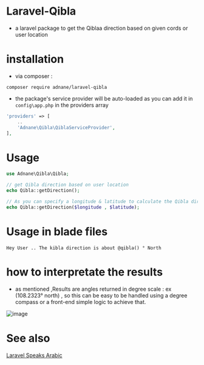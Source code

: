 # Laravel-Qibla 
- a laravel package to get the Qiblaa direction based on given cords or user location 

# installation 
- via composer : 
``` 
composer require adnane/laravel-qibla
```
- the package's service provider will be auto-loaded as you can add it in ```config\app.php``` in the providers array 
```php 
'providers' => [
    ..
    'Adnane\Qibla\QiblaServiceProvider',
],
```

# Usage
```php 
use Adnane\Qibla\Qibla;

// get Qibla direction based on user location 
echo Qibla::getDirection();

// As you can specify a longitude & latitude to calculate the Qibla direction from 
echo Qibla::getDirection($longitude , $latitude); 
```
# Usage in blade files

``` 
Hey User .. The kibla direction is about @qibla() ° North 
```
# how to interpretate the results 
- as mentioned ,Results are angles returned in degree scale : ex (108.2323° north) , so this can be easy to be handled using a degree compass or a front-end simple logic to achieve that.  

![image](https://www.pngarea.com/pngs/3/5012644_compass-png-boxing-the-compass-with-degree-png.png)


# See also  
[Laravel Speaks Arabic](https://github.com/adnane-ka/laravel-speaks-arabic)
